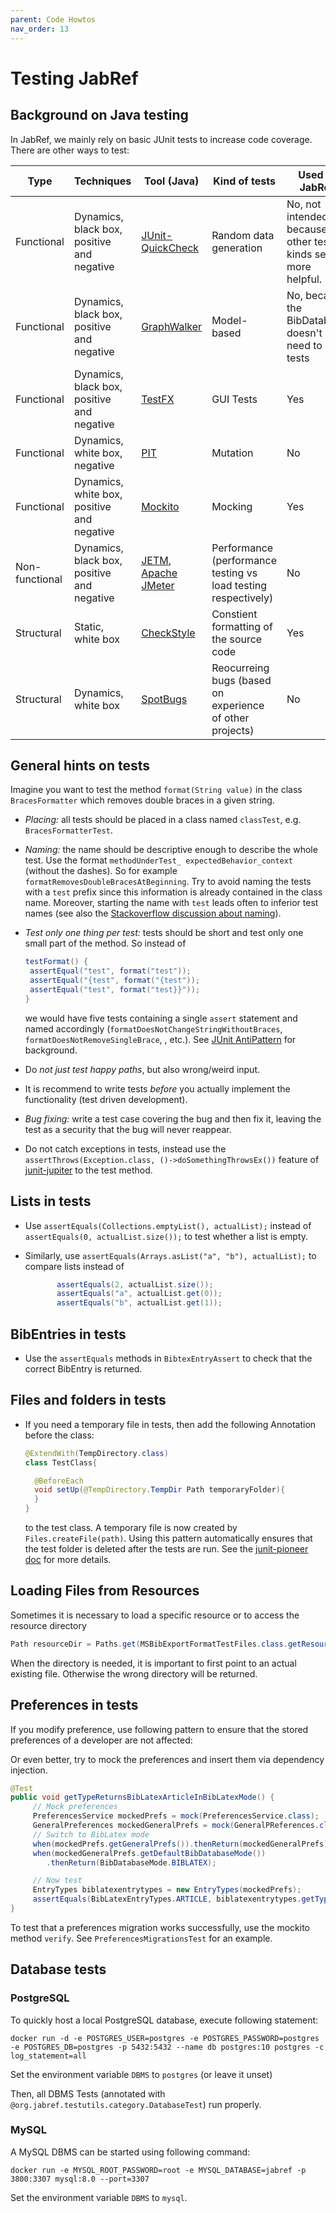 ```yaml
---
parent: Code Howtos
nav_order: 13
---
```

# Testing JabRef

## Background on Java testing

In JabRef, we mainly rely on basic JUnit tests to increase code coverage. There are other ways to test:

| Type           | Techniques                                 | Tool (Java)                                                             | Kind of tests                                                  | Used In JabRef                                                |
| -------------- | ------------------------------------------ | ----------------------------------------------------------------------- | -------------------------------------------------------------- | ------------------------------------------------------------- |
| Functional     | Dynamics, black box, positive and negative | [JUnit-QuickCheck](https://github.com/pholser/junit-quickcheck)         | Random data generation                                         | No, not intended, because other test kinds seem more helpful. |
| Functional     | Dynamics, black box, positive and negative | [GraphWalker](https://graphwalker.github.io)                            | Model-based                                                    | No, because the BibDatabase doesn't need to be tests          |
| Functional     | Dynamics, black box, positive and negative | [TestFX](https://github.com/TestFX/TestFX)                              | GUI Tests                                                      | Yes                                                           |
| Functional     | Dynamics, white box, negative              | [PIT](https://pitest.org)                                               | Mutation                                                       | No                                                            |
| Functional     | Dynamics, white box, positive and negative | [Mockito](https://site.mockito.org)                                     | Mocking                                                        | Yes                                                           |
| Non-functional | Dynamics, black box, positive and negative | [JETM](http://jetm.void.fm), [Apache JMeter](https://jmeter.apache.org) | Performance (performance testing vs load testing respectively) | No                                                            |
| Structural     | Static, white box                          | [CheckStyle](https://checkstyle.sourceforge.io)                         | Constient formatting of the source code                        | Yes                                                           |
| Structural     | Dynamics, white box                        | [SpotBugs](https://spotbugs.github.io)                                  | Reocurreing bugs (based on experience of other projects)       | No                                                            |

## General hints on tests

Imagine you want to test the method `format(String value)` in the class `BracesFormatter` which removes double braces in a given string.

* _Placing:_ all tests should be placed in a class named `classTest`, e.g. `BracesFormatterTest`.
* _Naming:_ the name should be descriptive enough to describe the whole test. Use the format `methodUnderTest_ expectedBehavior_context` (without the dashes). So for example `formatRemovesDoubleBracesAtBeginning`. Try to avoid naming the tests with a `test` prefix since this information is already contained in the class name. Moreover, starting the name with `test` leads often to inferior test names (see also the [Stackoverflow discussion about naming](http://stackoverflow.com/questions/155436/unit-test-naming-best-practices)).
*   _Test only one thing per test:_ tests should be short and test only one small part of the method. So instead of

    ```java
    testFormat() {
     assertEqual("test", format("test"));
     assertEqual("{test", format("{test"));
     assertEqual("test", format("test}}"));
    }
    ```

    we would have five tests containing a single `assert` statement and named accordingly (`formatDoesNotChangeStringWithoutBraces`, `formatDoesNotRemoveSingleBrace`, , etc.). See [JUnit AntiPattern](https://exubero.com/junit/anti-patterns/#Multiple\_Assertions) for background.
* Do _not just test happy paths_, but also wrong/weird input.
* It is recommend to write tests _before_ you actually implement the functionality (test driven development).
* _Bug fixing:_ write a test case covering the bug and then fix it, leaving the test as a security that the bug will never reappear.
* Do not catch exceptions in tests, instead use the `assertThrows(Exception.class, ()->doSomethingThrowsEx())` feature of [junit-jupiter](https://junit.org/junit5/docs/current/user-guide/) to the test method.

## Lists in tests

* Use `assertEquals(Collections.emptyList(), actualList);` instead of `assertEquals(0, actualList.size());` to test whether a list is empty.
*   Similarly, use `assertEquals(Arrays.asList("a", "b"), actualList);` to compare lists instead of

    ```java
           assertEquals(2, actualList.size());
           assertEquals("a", actualList.get(0));
           assertEquals("b", actualList.get(1));
    ```

## BibEntries in tests

* Use the `assertEquals` methods in `BibtexEntryAssert` to check that the correct BibEntry is returned.

## Files and folders in tests

*   If you need a temporary file in tests, then add the following Annotation before the class:

    ```java
    @ExtendWith(TempDirectory.class)
    class TestClass{

      @BeforeEach
      void setUp(@TempDirectory.TempDir Path temporaryFolder){
      }
    }
    ```

    to the test class. A temporary file is now created by `Files.createFile(path)`. Using this pattern automatically ensures that the test folder is deleted after the tests are run. See the [junit-pioneer doc](https://junit-pioneer.org/docs/temp-directory/) for more details.

## Loading Files from Resources

Sometimes it is necessary to load a specific resource or to access the resource directory

```java
Path resourceDir = Paths.get(MSBibExportFormatTestFiles.class.getResource("MsBibExportFormatTest1.bib").toURI()).getParent();
```

When the directory is needed, it is important to first point to an actual existing file. Otherwise the wrong directory will be returned.

## Preferences in tests

If you modify preference, use following pattern to ensure that the stored preferences of a developer are not affected:

Or even better, try to mock the preferences and insert them via dependency injection.

```java
@Test
public void getTypeReturnsBibLatexArticleInBibLatexMode() {
     // Mock preferences
     PreferencesService mockedPrefs = mock(PreferencesService.class);
     GeneralPreferences mockedGeneralPrefs = mock(GeneralPReferences.class);
     // Switch to BibLatex mode
     when(mockedPrefs.getGeneralPrefs()).thenReturn(mockedGeneralPrefs);
     when(mockedGeneralPrefs.getDefaultBibDatabaseMode())
        .thenReturn(BibDatabaseMode.BIBLATEX);

     // Now test
     EntryTypes biblatexentrytypes = new EntryTypes(mockedPrefs);
     assertEquals(BibLatexEntryTypes.ARTICLE, biblatexentrytypes.getType("article"));
}
```

To test that a preferences migration works successfully, use the mockito method `verify`. See `PreferencesMigrationsTest` for an example.

## Database tests

### PostgreSQL

To quickly host a local PostgreSQL database, execute following statement:

```
docker run -d -e POSTGRES_USER=postgres -e POSTGRES_PASSWORD=postgres -e POSTGRES_DB=postgres -p 5432:5432 --name db postgres:10 postgres -c log_statement=all
```

Set the environment variable `DBMS` to `postgres` (or leave it unset)

Then, all DBMS Tests (annotated with `@org.jabref.testutils.category.DatabaseTest`) run properly.

### MySQL

A MySQL DBMS can be started using following command:

```
docker run -e MYSQL_ROOT_PASSWORD=root -e MYSQL_DATABASE=jabref -p 3800:3307 mysql:8.0 --port=3307
```

Set the environment variable `DBMS` to `mysql`.
